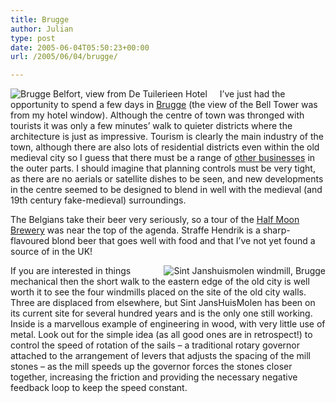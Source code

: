 ```yaml
---
title: Brugge
author: Julian
type: post
date: 2005-06-04T05:50:23+00:00
url: /2005/06/04/brugge/

---
```

<img style = "float:left; margin-right:20px;" src='https://www.synesthesia.co.uk/blog/images/brugge01x200.jpg' alt='Brugge Belfort, view from De Tuilerieen Hotel' />I&#8217;ve just had the opportunity to spend a few days in [Brugge][1] (the view of the Bell Tower was from my hotel window). Although the centre of town was thronged with tourists it was only a few minutes&#8217; walk to quieter districts where the architecture is just as impressive. Tourism is clearly the main industry of the town, although there are also lots of residential districts even within the old medieval city so I guess that there must be a range of [other businesses][2] in the outer parts. I should imagine that planning controls must be very tight, as there are no aerials or satellite dishes to be seen, and new developments in the centre seemed to be designed to blend in well with the medieval (and 19th century fake-medieval) surroundings.

The Belgians take their beer very seriously, so a tour of the [Half Moon Brewery][3] was near the top of the agenda. Straffe Hendrik is a sharp-flavoured blond beer that goes well with food and that I&#8217;ve not yet found a source of in the UK!

<img style = "float:right; margin-left:20px;" src='https://www.synesthesia.co.uk/blog/images/sjhm200.jpg' alt='Sint Janshuismolen windmill, Brugge' />If you are interested in things mechanical then the short walk to the eastern edge of the old city is well worth it to see the four windmills placed on the site of the old city walls. Three are displaced from elsewhere, but Sint JansHuisMolen has been on its current site for several hundred years and is the only one still working. Inside is a marvellous example of engineering in wood, with very little use of metal. Look out for the simple idea (as all good ones are in retrospect!) to control the speed of rotation of the sails &#8211; a traditional rotary governor attached to the arrangement of levers that adjusts the spacing of the mill stones &#8211; as the mill speeds up the governor forces the stones closer together, increasing the friction and providing the necessary negative feedback loop to keep the speed constant.

 [1]: http://www.brugge.be/toerisme/en/index.htm
 [2]: http://www.bruggebusiness.com/index.php?p=subcats&id=3
 [3]: http://www.halvemaan.be/PAGESENGLISH/Welkom.htm